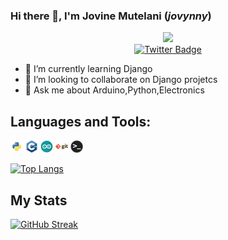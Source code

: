 ### Hi there 👋, I'm Jovine Mutelani (_jovynny_)

<div id="header" align="center">
  <img src="https://media.giphy.com/media/qgQUggAC3Pfv687qPC/giphy.gif" width="200"/> 
</div>
<div align="center">
 <a href="https://twitter.com/JovineMutelani">
      <img src="https://img.shields.io/badge/Twitter-blue?style=for-the-badge&logo=twitter&logoColor=white" alt="Twitter Badge"/>
   <a/>
</div>

- 🌱 I’m currently learning Django
- 👯 I’m looking to collaborate on Django projetcs
- 💬 Ask me about Arduino,Python,Electronics


## **Languages and Tools:**

<code><img height="20" src="https://raw.githubusercontent.com/github/explore/80688e429a7d4ef2fca1e82350fe8e3517d3494d/topics/python/python.png"></code>
<code><img height="20" src="https://raw.githubusercontent.com/github/explore/80688e429a7d4ef2fca1e82350fe8e3517d3494d/topics/cpp/cpp.png"></code>
<code><img height="20" src="https://raw.githubusercontent.com/github/explore/80688e429a7d4ef2fca1e82350fe8e3517d3494d/topics/arduino/arduino.png"></code>
<code><img height="20" src="https://raw.githubusercontent.com/github/explore/80688e429a7d4ef2fca1e82350fe8e3517d3494d/topics/git/git.png"></code>
<code><img height="20" src="https://raw.githubusercontent.com/github/explore/80688e429a7d4ef2fca1e82350fe8e3517d3494d/topics/terminal/terminal.png"></code>

[![Top Langs](https://github-readme-stats.vercel.app/api/top-langs/?username=jovyinny&layout=compact&theme=vision-friendly-dark)](https://github.com/jovyinny/github-readme-stats)

## My Stats
[![GitHub Streak](http://github-readme-streak-stats.herokuapp.com?user=jovyinny&theme=dark)](https://git.io/streak-stats)
